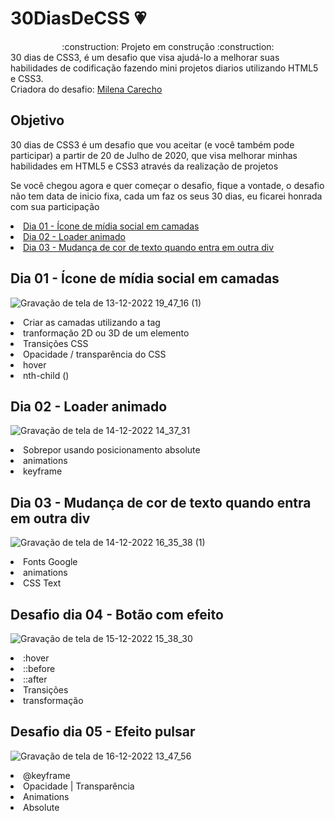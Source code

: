 # 30DiasDeCSS :heartpulse:
<div align="center">:construction: Projeto em construção :construction:</div>
<div>30 dias de CSS3, é um desafio que visa ajudá-lo a melhorar suas habilidades de codificação fazendo mini projetos diarios utilizando HTML5 e CSS3.</div> 
<div> Criadora do desafio: <a href="https://github.com/MilenaCarecho">Milena Carecho</a></div>
<h2>Objetivo</h2>
30 dias de CSS3 é um desafio que vou aceitar (e você também pode participar) a partir de 20 de Julho de 2020, que visa melhorar minhas habilidades em HTML5 e CSS3 através da realização de projetos

Se você chegou agora e quer começar o desafio, fique a vontade, o desafio não tem data de inicio fixa, cada um faz os seus 30 dias, eu ficarei honrada com sua participação 
<div>
   <li><a href="https://github.com/ceciliacaporale/30DiasDeCSS#dia-01---%C3%ADcone-de-m%C3%ADdia-social-em-camadas">Dia 01 - Ícone de mídia social em camadas</a></li>
   <li><a href="https://github.com/ceciliacaporale/30DiasDeCSS#dia-02---loader-animado">Dia 02 - Loader animado</a></li>
   <li><a href="https://github.com/ceciliacaporale/30DiasDeCSS#dia-03---mudan%C3%A7a-de-cor-de-texto-quando-entra-em-outra-div">Dia 03 - Mudança de cor de texto quando entra em outra div</a></li>
<!--    <li><a href=""></a></li>
   <li><a href=""></a></li>
   <li><a href=""></a></li>
   <li><a href=""></a></li>
   <li><a href=""></a></li>
   <li><a href=""></a></li>
   <li><a href=""></a></li> --> 
</div>

<div><h2>Dia 01 - Ícone de mídia social em camadas</h2></div>

![Gravação de tela de 13-12-2022 19_47_16 (1)](https://user-images.githubusercontent.com/99148011/207683535-fd84d673-888a-43f0-a67a-a7848f32116a.gif)

<div>
<li> Criar as camadas utilizando a tag <span> </li>
<li> tranformação 2D ou 3D de um elemento </li>
<li> Transições CSS </li>
<li> Opacidade / transparência do CSS </li>
<li> hover </li>
<li> nth-child () </li>
</div>

<div><h2>Dia 02 - Loader animado</h2></div>

![Gravação de tela de 14-12-2022 14_37_31](https://user-images.githubusercontent.com/99148011/207698637-1d3160c2-7149-4ecd-93db-af7dcab8d932.gif)


<div>
<li>Sobrepor usando posicionamento absolute</li>
<li>animations</li>
<li>keyframe</li>
</div>

<div><h2>Dia 03 - Mudança de cor de texto quando entra em outra div</h2></div>

![Gravação de tela de 14-12-2022 16_35_38 (1)](https://user-images.githubusercontent.com/99148011/207698265-c8795f63-ee5a-4857-b2ae-eac1512f32ce.gif)

<div>
<li>Fonts Google</li>
<li>animations</li>
<li>CSS Text</li>
</div>

<div><h2>Desafio dia 04 - Botão com efeito</h2></div>

![Gravação de tela de 15-12-2022 15_38_30](https://user-images.githubusercontent.com/99148011/207941292-9d781c3a-ac89-4f0a-82e3-05b76c74a86d.gif)


<div>
<li>:hover</li>
<li>::before</li></li></li></li>
<li>::after</li></li></li>
<li>Transições</li></li>
<li>transformação</li>
</div>

<div><h2>Desafio dia 05 - Efeito pulsar</h2></div>

![Gravação de tela de 16-12-2022 13_47_56](https://user-images.githubusercontent.com/99148011/208148242-438ee706-287a-41d9-96f6-fe2e065d1ce3.gif)
<li>@keyframe</li>
<li>Opacidade | Transparência</li>
<li>Animations</li>
<li>Absolute</li>
